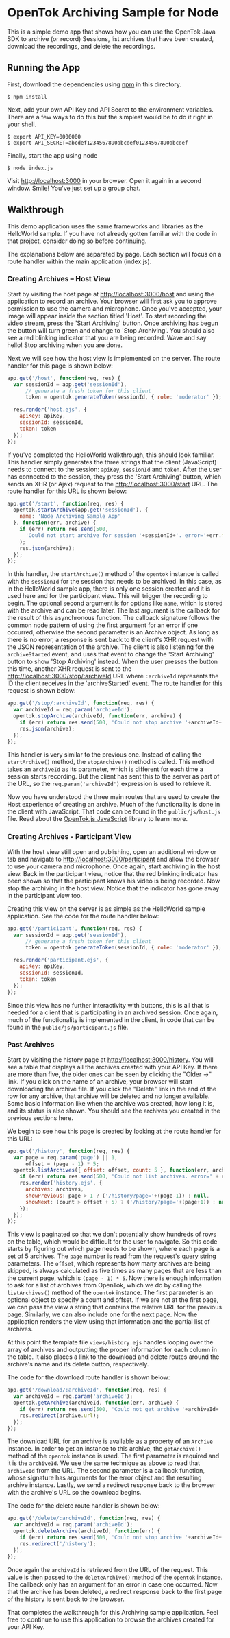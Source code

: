 # OpenTok Archiving Sample for Node

This is a simple demo app that shows how you can use the OpenTok Java SDK to archive (or record)
Sessions, list archives that have been created, download the recordings, and delete the recordings.

## Running the App

First, download the dependencies using [npm](https://www.npmjs.org) in this directory.

```
$ npm install
```

Next, add your own API Key and API Secret to the environment variables. There are a few ways to do
this but the simplest would be to do it right in your shell.

```
$ export API_KEY=0000000
$ export API_SECRET=abcdef1234567890abcdef01234567890abcdef
```

Finally, start the app using node

```
$ node index.js
```

Visit <http://localhost:3000> in your browser. Open it again in a second window. Smile! You've just
set up a group chat.

## Walkthrough

This demo application uses the same frameworks and libraries as the HelloWorld sample. If you have
not already gotten familiar with the code in that project, consider doing so before continuing.

The explanations below are separated by page. Each section will focus on a route handler within the
main application (index.js).

### Creating Archives – Host View

Start by visiting the host page at <http://localhost:3000/host> and using the application to record
an archive. Your browser will first ask you to approve permission to use the camera and microphone.
Once you've accepted, your image will appear inside the section titled 'Host'. To start recording
the video stream, press the 'Start Archiving' button. Once archiving has begun the button will turn
green and change to 'Stop Archiving'. You should also see a red blinking indicator that you are
being recorded. Wave and say hello! Stop archiving when you are done.

Next we will see how the host view is implemented on the server. The route handler for this page is
shown below:

```javascript
app.get('/host', function(req, res) {
  var sessionId = app.get('sessionId'),
      // generate a fresh token for this client
      token = opentok.generateToken(sessionId, { role: 'moderator' });

  res.render('host.ejs', {
    apiKey: apiKey,
    sessionId: sessionId,
    token: token
  });
});
```

If you've completed the HelloWorld walkthrough, this should look familiar. This handler simply
generates the three strings that the client (JavaScript) needs to connect to the session: `apiKey`,
`sessionId` and `token`. After the user has connected to the session, they press the
'Start Archiving' button, which sends an XHR (or Ajax) request to the <http://localhost:3000/start>
URL. The route handler for this URL is shown below:

```javascript
app.get('/start', function(req, res) {
  opentok.startArchive(app.get('sessionId'), {
    name: 'Node Archiving Sample App'
  }, function(err, archive) {
    if (err) return res.send(500,
      'Could not start archive for session '+sessionId+'. error='+err.message
    );
    res.json(archive);
  });
});
```

In this handler, the `startArchive()` method of the `opentok` instance is called with the `sessionId`
for the session that needs to be archived. In this case, as in the HelloWorld sample app, there is
only one session created and it is used here and for the participant view. This will trigger the
recording to begin. The optional second argument is for options like `name`, which is stored with
the archive and can be read later. The last argument is the callback for the result of this
asynchronous function. The callback signature follows the common node pattern of using the first
argument for an error if one occurred, otherwise the second parameter is an Archive object. As long
as there is no error, a response is sent back to the client's XHR request with the JSON
representation of the archive. The client is also listening for the `archiveStarted` event, and uses
that event to change the 'Start Archiving' button to show 'Stop Archiving' instead. When the user
presses the button this time, another XHR request is sent to the
<http://localhost:3000/stop/:archiveId> URL where `:archiveId` represents the ID the client receives
in the 'archiveStarted' event. The route handler for this request is shown below:

```javascript
app.get('/stop/:archiveId', function(req, res) {
  var archiveId = req.param('archiveId');
  opentok.stopArchive(archiveId, function(err, archive) {
    if (err) return res.send(500, 'Could not stop archive '+archiveId+'. error='+err.message);
    res.json(archive);
  });
});
```

This handler is very similar to the previous one. Instead of calling the `startArchive()` method,
the `stopArchive()` method is called. This method takes an `archiveId` as its parameter, which
is different for each time a session starts recording. But the client has sent this to the server
as part of the URL, so the `req.param('archiveId')` expression is used to retrieve it.

Now you have understood the three main routes that are used to create the Host experience of
creating an archive. Much of the functionality is done in the client with JavaScript. That code can
be found in the `public/js/host.js` file. Read about the
[OpenTok.js JavaScript](http://tokbox.com/opentok/libraries/client/js/) library to learn more.

### Creating Archives - Participant View

With the host view still open and publishing, open an additional window or tab and navigate to
<http://localhost:3000/participant> and allow the browser to use your camera and microphone. Once
again, start archiving in the host view. Back in the participant view, notice that the red blinking
indicator has been shown so that the participant knows his video is being recorded. Now stop the
archiving in the host view. Notice that the indicator has gone away in the participant view too.

Creating this view on the server is as simple as the HelloWorld sample application. See the code
for the route handler below:

```javascript
app.get('/participant', function(req, res) {
  var sessionId = app.get('sessionId'),
      // generate a fresh token for this client
      token = opentok.generateToken(sessionId, { role: 'moderator' });

  res.render('participant.ejs', {
    apiKey: apiKey,
    sessionId: sessionId,
    token: token
  });
});
```

Since this view has no further interactivity with buttons, this is all that is needed for a client
that is participating in an archived session. Once again, much of the functionality is implemented
in the client, in code that can be found in the `public/js/participant.js` file.

### Past Archives

Start by visiting the history page at <http://localhost:3000/history>. You will see a table that
displays all the archives created with your API Key. If there are more than five, the older ones
can be seen by clicking the "Older →" link. If you click on the name of an archive, your browser
will start downloading the archive file. If you click the "Delete" link in the end of the row
for any archive, that archive will be deleted and no longer available. Some basic information like
when the archive was created, how long it is, and its status is also shown. You should see the
archives you created in the previous sections here.

We begin to see how this page is created by looking at the route handler for this URL:

```javascript
app.get('/history', function(req, res) {
  var page = req.param('page') || 1,
      offset = (page - 1) * 5;
  opentok.listArchives({ offset: offset, count: 5 }, function(err, archives, count) {
    if (err) return res.send(500, 'Could not list archives. error=' + err.message);
    res.render('history.ejs', {
      archives: archives,
      showPrevious: page > 1 ? ('/history?page='+(page-1)) : null,
      showNext: (count > offset + 5) ? ('/history?page='+(page+1)) : null
    });
  });
});
```

This view is paginated so that we don't potentially show hundreds of rows on the table, which would
be difficult for the user to navigate. So this code starts by figuring out which page needs to be
shown, where each page is a set of 5 archives. The `page` number is read from the request's query
string parameters. The `offset`, which represents how many archives are being skipped, is always
calculated as five times as many pages that are less than the current page, which is
`(page - 1) * 5`. Now there is enough information to ask for a list of archives from OpenTok, which
we do by calling the `listArchives()` method of the `opentok` instance. The first parameter is an
optional object to specify a count and offset. If we are not at the first page, we can pass the view
a string that contains the relative URL for the previous page. Similarly, we can also include one
for the next page. Now the application renders the view using that information and the partial list
of archives.

At this point the template file `views/history.ejs` handles looping over the array of archives and
outputting the proper information for each column in the table. It also places a link to the
download and delete routes around the archive's name and its delete button, respectively.

The code for the download route handler is shown below:

```javascript
app.get('/download/:archiveId', function(req, res) {
  var archiveId = req.param('archiveId');
  opentok.getArchive(archiveId, function(err, archive) {
    if (err) return res.send(500, 'Could not get archive '+archiveId+'. error='+err.message);
    res.redirect(archive.url);
  });
});
```

The download URL for an archive is available as a property of an `Archive` instance. In order to get
an instance to this archive, the `getArchive()` method of the `opentok` instance is used. The first
parameter is required and it is the `archiveId`. We use the same technique as above to read that
`archiveId` from the URL. The second parameter is a callback function, whose signature has arguments
for the error object and the resulting archive instance. Lastly, we send a redirect response back to
the browser with the archive's URL so the download begins.

The code for the delete route handler is shown below:

```javascript
app.get('/delete/:archiveId', function(req, res) {
  var archiveId = req.param('archiveId');
  opentok.deleteArchive(archiveId, function(err) {
    if (err) return res.send(500, 'Could not stop archive '+archiveId+'. error='+err.message);
    res.redirect('/history');
  });
});
```

Once again the `archiveId` is retrieved from the URL of the request. This value is then passed to the
`deleteArchive()` method of the `opentok` instance. The callback only has an argument for an error
in case one occurred. Now that the archive has been deleted, a redirect response back to the first
page of the history is sent back to the browser.

That completes the walkthrough for this Archiving sample application. Feel free to continue to use
this application to browse the archives created for your API Key.
